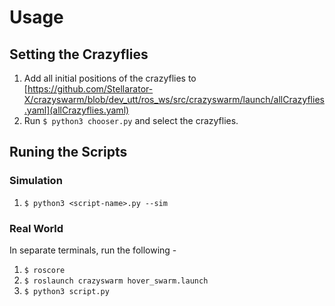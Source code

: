 # Usage

## Setting the Crazyflies

1. Add all initial positions of the crazyflies to [https://github.com/Stellarator-X/crazyswarm/blob/dev_utt/ros_ws/src/crazyswarm/launch/allCrazyflies.yaml](allCrazyflies.yaml)
2. Run `$ python3 chooser.py` and select the crazyflies.

## Runing the Scripts

### Simulation

1. `$ python3 <script-name>.py --sim`

### Real World

In separate terminals, run the following - 
1. `$ roscore`
2. `$ roslaunch crazyswarm hover_swarm.launch`
3. `$ python3 script.py`

